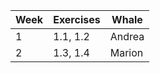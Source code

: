 | Week | Exercises | Whale |
|------|-----------|-------|
|1     |1.1, 1.2   |Andrea |
|2     |1.3, 1.4   |Marion |
